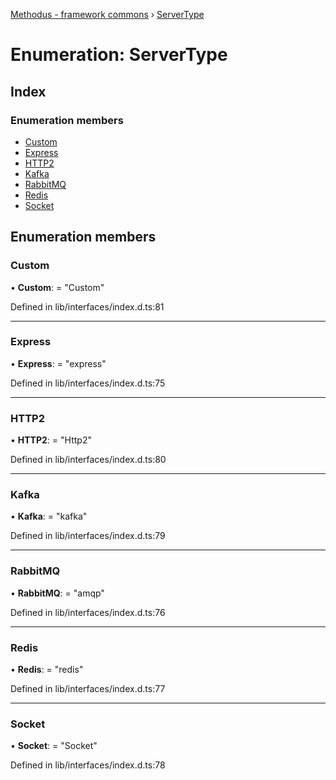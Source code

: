 [Methodus - framework commons](../globals.md) › [ServerType](modules/framework/common/servertype.md)

# Enumeration: ServerType

## Index

### Enumeration members

* [Custom](modules/framework/common/servertype.md#custom)
* [Express](modules/framework/common/servertype.md#express)
* [HTTP2](modules/framework/common/servertype.md#http2)
* [Kafka](modules/framework/common/servertype.md#kafka)
* [RabbitMQ](modules/framework/common/servertype.md#rabbitmq)
* [Redis](modules/framework/common/servertype.md#redis)
* [Socket](modules/framework/common/servertype.md#socket)

## Enumeration members

###  Custom

• **Custom**: = "Custom"

Defined in lib/interfaces/index.d.ts:81

___

###  Express

• **Express**: = "express"

Defined in lib/interfaces/index.d.ts:75

___

###  HTTP2

• **HTTP2**: = "Http2"

Defined in lib/interfaces/index.d.ts:80

___

###  Kafka

• **Kafka**: = "kafka"

Defined in lib/interfaces/index.d.ts:79

___

###  RabbitMQ

• **RabbitMQ**: = "amqp"

Defined in lib/interfaces/index.d.ts:76

___

###  Redis

• **Redis**: = "redis"

Defined in lib/interfaces/index.d.ts:77

___

###  Socket

• **Socket**: = "Socket"

Defined in lib/interfaces/index.d.ts:78
